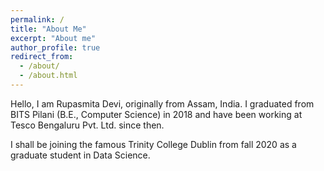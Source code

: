 ```yaml
---
permalink: /
title: "About Me"
excerpt: "About me"
author_profile: true
redirect_from: 
  - /about/
  - /about.html
---
```


Hello, I am Rupasmita Devi, originally from Assam, India. I graduated from BITS Pilani (B.E., Computer Science) in 2018 and have been working at Tesco Bengaluru Pvt. Ltd. since then. 

I shall be joining the famous Trinity College Dublin from fall 2020 as a graduate student in Data Science.